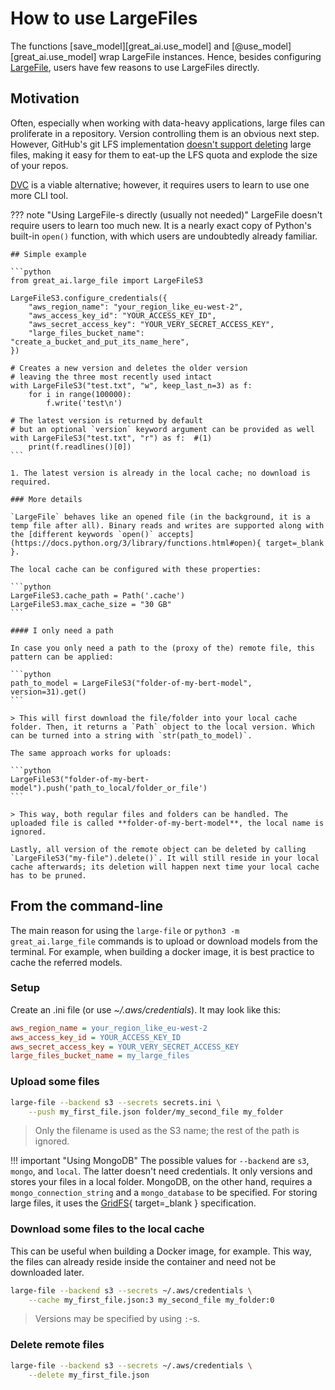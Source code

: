 # How to use LargeFiles

The functions [save_model][great_ai.use_model] and [@use_model][great_ai.use_model] wrap LargeFile instances. Hence, besides configuring [LargeFile](/reference/large-file), users have few reasons to use LargeFiles directly.

## Motivation

Often, especially when working with data-heavy applications, large files can proliferate in a repository. Version controlling them is an obvious next step. However, GitHub's git LFS implementation [doesn't support deleting](https://docs.github.com/en/repositories/working-with-files/managing-large-files/removing-files-from-git-large-file-storage#git-lfs-objects-in-your-repository) large files, making it easy for them to eat-up the LFS quota and explode the size of your repos.

[DVC](https://dvc.org/) is a viable alternative; however, it requires users to learn to use one more CLI tool.

??? note "Using LargeFile-s directly (usually not needed)"
    LargeFile doesn't require users to learn too much new. It is a nearly exact copy of Python's built-in `open()` function, with which users are undoubtedly already familiar.

    ## Simple example

    ```python
    from great_ai.large_file import LargeFileS3

    LargeFileS3.configure_credentials({
        "aws_region_name": "your_region_like_eu-west-2",
        "aws_access_key_id": "YOUR_ACCESS_KEY_ID",
        "aws_secret_access_key": "YOUR_VERY_SECRET_ACCESS_KEY",
        "large_files_bucket_name": "create_a_bucket_and_put_its_name_here",
    })

    # Creates a new version and deletes the older version 
    # leaving the three most recently used intact
    with LargeFileS3("test.txt", "w", keep_last_n=3) as f:
        for i in range(100000):
            f.write('test\n')

    # The latest version is returned by default
    # but an optional `version` keyword argument can be provided as well
    with LargeFileS3("test.txt", "r") as f:  #(1)
        print(f.readlines()[0])
    ```

    1. The latest version is already in the local cache; no download is required.

    ### More details

    `LargeFile` behaves like an opened file (in the background, it is a temp file after all). Binary reads and writes are supported along with the [different keywords `open()` accepts](https://docs.python.org/3/library/functions.html#open){ target=_blank }.

    The local cache can be configured with these properties:

    ```python
    LargeFileS3.cache_path = Path('.cache')
    LargeFileS3.max_cache_size = "30 GB"
    ```

    #### I only need a path

    In case you only need a path to the (proxy of the) remote file, this pattern can be applied:

    ```python
    path_to_model = LargeFileS3("folder-of-my-bert-model", version=31).get()
    ```

    > This will first download the file/folder into your local cache folder. Then, it returns a `Path` object to the local version. Which can be turned into a string with `str(path_to_model)`.

    The same approach works for uploads:

    ```python
    LargeFileS3("folder-of-my-bert-model").push('path_to_local/folder_or_file')
    ```

    > This way, both regular files and folders can be handled. The uploaded file is called **folder-of-my-bert-model**, the local name is ignored.

    Lastly, all version of the remote object can be deleted by calling `LargeFileS3("my-file").delete()`. It will still reside in your local cache afterwards; its deletion will happen next time your local cache has to be pruned.

## From the command-line 

The main reason for using the `large-file` or `python3 -m great_ai.large_file` commands is to upload or download models from the terminal. For example, when building a docker image, it is best practice to cache the referred models.

### Setup

Create an .ini file (or use *~/.aws/credentials*). It may look like this:

```ini
aws_region_name = your_region_like_eu-west-2
aws_access_key_id = YOUR_ACCESS_KEY_ID
aws_secret_access_key = YOUR_VERY_SECRET_ACCESS_KEY
large_files_bucket_name = my_large_files
```

### Upload some files

```sh
large-file --backend s3 --secrets secrets.ini \
    --push my_first_file.json folder/my_second_file my_folder
```

> Only the filename is used as the S3 name; the rest of the path is ignored.

!!! important "Using MongoDB"
    The possible values for `--backend` are `s3`, `mongo`, and `local`. The latter doesn't need credentials. It only versions and stores your files in a local folder. MongoDB, on the other hand, requires a `mongo_connection_string` and a `mongo_database` to be specified. For storing large files, it uses the [GridFS](https://www.mongodb.com/docs/manual/core/gridfs){ target=_blank } specification.

### Download some files to the local cache

This can be useful when building a Docker image, for example. This way, the files can already reside inside the container and need not be downloaded later.

```sh
large-file --backend s3 --secrets ~/.aws/credentials \
    --cache my_first_file.json:3 my_second_file my_folder:0
```

> Versions may be specified by using `:`-s.

### Delete remote files

```sh
large-file --backend s3 --secrets ~/.aws/credentials \
    --delete my_first_file.json
```
